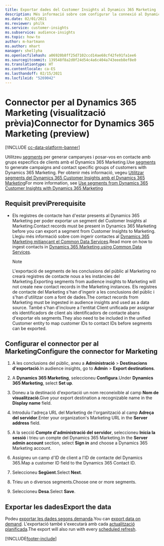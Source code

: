 ```yaml
---
title: Exportar dades del Customer Insights al Dynamics 365 Marketing
description: Més informació sobre com configurar la connexió al Dynamics 365 Marketing.
ms.date: 02/01/2021
ms.reviewer: philk
ms.service: customer-insights
ms.subservice: audience-insights
ms.topic: how-to
author: m-hartmann
ms.author: mhart
manager: shellyha
ms.openlocfilehash: a06920b8ff25d7102ccd14ae68cf42fe91fa1ee6
ms.sourcegitcommit: 139548f8a2d0f24d54c4a6c404a743eeeb8ef8e0
ms.translationtype: HT
ms.contentlocale: ca-ES
ms.lasthandoff: 02/15/2021
ms.locfileid: "5269042"
---
```

# <a name="connector-for-dynamics-365-marketing-preview"></a><span data-ttu-id="3bdcc-103">Connector per al Dynamics 365 Marketing (visualització prèvia)</span><span class="sxs-lookup"><span data-stu-id="3bdcc-103">Connector for Dynamics 365 Marketing (preview)</span></span>

[!INCLUDE [cc-data-platform-banner](../includes/cc-data-platform-banner.md)]

<span data-ttu-id="3bdcc-104">Utilitzeu [segments](segments.md) per generar campanyes i posar-vos en contacte amb grups específics de clients amb el Dynamics 365 Marketing.</span><span class="sxs-lookup"><span data-stu-id="3bdcc-104">Use [segments](segments.md) to generate campaigns and contact specific groups of customers with Dynamics 365 Marketing.</span></span> <span data-ttu-id="3bdcc-105">Per obtenir més informació, vegeu [Utilitzar segments del Dynamics 365 Customer Insights amb el Dynamics 365 Marketing](https://docs.microsoft.com/dynamics365/marketing/customer-insights-segments)</span><span class="sxs-lookup"><span data-stu-id="3bdcc-105">For more information, see [Use segments from Dynamics 365 Customer Insights with Dynamics 365 Marketing](https://docs.microsoft.com/dynamics365/marketing/customer-insights-segments)</span></span>

## <a name="prerequisite"></a><span data-ttu-id="3bdcc-106">Requisit previ</span><span class="sxs-lookup"><span data-stu-id="3bdcc-106">Prerequisite</span></span>

- <span data-ttu-id="3bdcc-107">Els registres de contacte han d'estar presents al Dynamics 365 Marketing per poder exportar un segment del Customer Insights al Marketing.</span><span class="sxs-lookup"><span data-stu-id="3bdcc-107">Contact records must be present in Dynamics 365 Marketing before you can export a segment from Customer Insights to Marketing.</span></span> <span data-ttu-id="3bdcc-108">Llegiu més informació sobre com ingerir contactes al [Dynamics 365 Marketing mitjançant el Common Data Services](connect-power-query.md).</span><span class="sxs-lookup"><span data-stu-id="3bdcc-108">Read more on how to ingest contacts in [Dynamics 365 Marketing using Common Data Services](connect-power-query.md).</span></span>

  > [!NOTE]
  > <span data-ttu-id="3bdcc-109">L'exportació de segments de les conclusions del públic al Marketing no crearà registres de contacte nous a les instàncies del Marketing.</span><span class="sxs-lookup"><span data-stu-id="3bdcc-109">Exporting segments from audience insights to Marketing will not create new contact records in the Marketing instances.</span></span> <span data-ttu-id="3bdcc-110">Els registres de contacte del Marketing s'han d'ingerir a les conclusions del públic i s'han d'utilitzar com a font de dades.</span><span class="sxs-lookup"><span data-stu-id="3bdcc-110">The contact records from Marketing must be ingested in audience insights and used as a data source.</span></span> <span data-ttu-id="3bdcc-111">També s'han d'incloure a l'entitat Client unificada per assignar els identificadors de client als identificadors de contacte abans d'exportar els segments.</span><span class="sxs-lookup"><span data-stu-id="3bdcc-111">They also need to be included in the unified Customer entity to map customer IDs to contact IDs before segments can be exported.</span></span>

## <a name="configure-the-connector-for-marketing"></a><span data-ttu-id="3bdcc-112">Configurar el connector per al Marketing</span><span class="sxs-lookup"><span data-stu-id="3bdcc-112">Configure the connector for Marketing</span></span>

1. <span data-ttu-id="3bdcc-113">A les conclusions del públic, aneu a **Administració** > **Destinacions d'exportació**.</span><span class="sxs-lookup"><span data-stu-id="3bdcc-113">In audience insights, go to **Admin** > **Export destinations**.</span></span>

1. <span data-ttu-id="3bdcc-114">A **Dynamics 365 Marketing**, seleccioneu **Configura**.</span><span class="sxs-lookup"><span data-stu-id="3bdcc-114">Under **Dynamics 365 Marketing**, select **Set up**.</span></span>

1. <span data-ttu-id="3bdcc-115">Doneu a la destinació d'exportació un nom reconeixible al camp **Nom de visualització**.</span><span class="sxs-lookup"><span data-stu-id="3bdcc-115">Give your export destination a recognizable name in the **Display name** field.</span></span>

1. <span data-ttu-id="3bdcc-116">Introduïu l'adreça URL del Marketing de l'organització al camp **Adreça del servidor**.</span><span class="sxs-lookup"><span data-stu-id="3bdcc-116">Enter your organization's Marketing URL in the **Server address** field.</span></span>

1. <span data-ttu-id="3bdcc-117">A la secció **Compte d'administració del servidor**, seleccioneu **Inicia la sessió** i trieu un compte del Dynamics 365 Marketing.</span><span class="sxs-lookup"><span data-stu-id="3bdcc-117">In the **Server admin account** section, select **Sign in** and choose a Dynamics 365 Marketing account.</span></span>

1. <span data-ttu-id="3bdcc-118">Assigneu un camp d'ID de client a l'ID de contacte del Dynamics 365.</span><span class="sxs-lookup"><span data-stu-id="3bdcc-118">Map a customer ID field to the Dynamics 365 Contact ID.</span></span>

1. <span data-ttu-id="3bdcc-119">Seleccioneu **Següent**.</span><span class="sxs-lookup"><span data-stu-id="3bdcc-119">Select **Next**.</span></span>

1. <span data-ttu-id="3bdcc-120">Trieu un o diversos segments.</span><span class="sxs-lookup"><span data-stu-id="3bdcc-120">Choose one or more segments.</span></span>

1. <span data-ttu-id="3bdcc-121">Seleccioneu **Desa**.</span><span class="sxs-lookup"><span data-stu-id="3bdcc-121">Select **Save**.</span></span>

## <a name="export-the-data"></a><span data-ttu-id="3bdcc-122">Exportar les dades</span><span class="sxs-lookup"><span data-stu-id="3bdcc-122">Export the data</span></span>

<span data-ttu-id="3bdcc-123">Podeu [exportar les dades segons demanda](export-destinations.md).</span><span class="sxs-lookup"><span data-stu-id="3bdcc-123">You can [export data on demand](export-destinations.md).</span></span> <span data-ttu-id="3bdcc-124">L'exportació també s'executarà amb cada [actualització planificada](system.md#schedule-tab).</span><span class="sxs-lookup"><span data-stu-id="3bdcc-124">The export will also run with every [scheduled refresh](system.md#schedule-tab).</span></span>


[!INCLUDE[footer-include](../includes/footer-banner.md)]